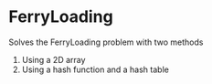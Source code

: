 # FerryLoading
Solves the FerryLoading problem with two methods
1) Using a 2D array 
2) Using a hash function and a hash table
